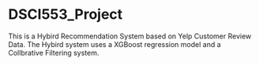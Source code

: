 # DSCI553_Project
This is a Hybird Recommendation System based on Yelp Customer Review Data. The Hybird system uses a XGBoost regression model and a Collbrative Filtering system.
